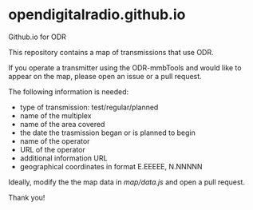 # opendigitalradio.github.io
Github.io for ODR

This repository contains a map of transmissions that use ODR.

If you operate a transmitter using the ODR-mmbTools and would like to
appear on the map, please open an issue or a pull request.

The following information is needed:

 * type of transmission: test/regular/planned
 * name of the multiplex
 * name of the area covered
 * the date the trasmission began or is planned to begin
 * name of the operator
 * URL of the operator
 * additional information URL
 * geographical coordinates in format E.EEEEE, N.NNNNN

Ideally, modify the the map data in *map/data.js* and open a pull request.

Thank you!
